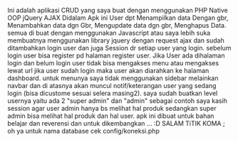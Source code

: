 Ini adalah aplikasi CRUD yang saya buat dengan menggunakan PHP Native OOP jQuery AJAX 
Didalam Apk ini User dpt Menampilkan data Dengan gbr, Menambahkan data dgn Gbr, Mengupdate data dgn gbr, Menghapus Data.
semua di buat dengan menggunakan Javascript atau saya lebih suka membuatnya menggunakan library jquery dengan request ajax
dan sudah ditambahkan login user dan juga Session dr setiap user yang login.
sebelum login user bisa register pd halaman register user.
Jika User ada dihalaman login dan belum login user tidak bisa mengakses menu atau mengakses lewat url
jika user sudah login maka user akan diarahkan ke halaman dashboard.
untuk menunya saya tidak menggunakan sidebar melainkan navbar
dan di atasnya akan muncul notif/keterangan user yang sedang login (bisa dicustome sesuai selera masing2).
saya sudah buatkan level usernya yaitu ada 2 "super admin" dan "admin"
sebagai contoh saya kasih session agar user admin hanya bs melihat hal produk sedangkan super admin bisa melihat hal produk dan hal user.
apk ini dibuat untuk bahan belajar dan reverensi dan untuk dikembangkan ... :D 
SALAM TiTIK KOMA ;
oh ya untuk nama database cek config/koneksi.php



